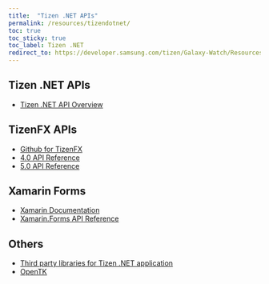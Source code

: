 ```yaml
---
title:  "Tizen .NET APIs"
permalink: /resources/tizendotnet/
toc: true
toc_sticky: true
toc_label: Tizen .NET
redirect_to: https://developer.samsung.com/tizen/Galaxy-Watch/Resources/Documents/Tizen.NET.html
---
```


## Tizen .NET APIs
  - [Tizen .NET API Overview](https://developer.tizen.org/development/api-reference/.net-application)

## TizenFX APIs
  - [Github for TizenFX](https://github.com/Samsung/TizenFX)
  - [4.0 API Reference](https://samsung.github.io/TizenFX/API4/)
  - [5.0 API Reference](https://developer.tizen.org/dev-guide/csapi/api/Tizen.html)

## Xamarin Forms
  - [Xamarin Documentation](https://docs.microsoft.com/xamarin/)
  - [Xamarin.Forms API Reference](https://developer.xamarin.com/api/root/Xamarin.Forms/)

<!---
  - [Xamarin.Essentials](https://docs.microsoft.com/en-us/xamarin/essentials/))
-->

## Others
 - [Third party libraries for Tizen .NET application](https://developer.tizen.org/development/training/.net-application/third-party-libraries-tizen-.net-application)
 - [OpenTK](https://developer.tizen.org/development/guides/.net-application/opentk)

